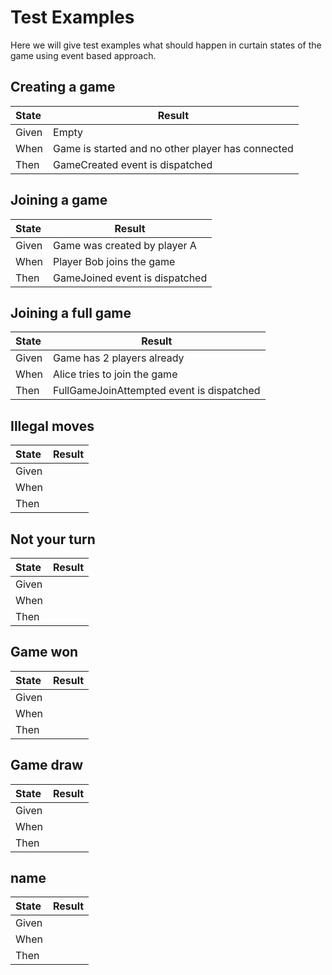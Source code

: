 # Test Examples
Here we will give test examples what should happen in curtain states of the game using event based approach.

## Creating a game
 State | Result
:----- | ---
 Given | Empty
 When  | Game is started and no other player has connected
 Then  | GameCreated event is dispatched

## Joining a game
 State | Result
:----- | ---
 Given | Game was created by player A
 When  | Player Bob joins the game
 Then  | GameJoined event is dispatched

## Joining a full game
 State | Result
:----- | ---
 Given | Game has 2 players already
 When  | Alice tries to join the game
 Then  | FullGameJoinAttempted event is dispatched

## Illegal moves
 State | Result
:----- | ---
 Given | 
 When  | 
 Then  | 

## Not your turn
 State | Result
:----- | ---
 Given | 
 When  | 
 Then  | 

## Game won
 State | Result
:----- | ---
 Given | 
 When  | 
 Then  | 

## Game draw
 State | Result
:----- | ---
 Given | 
 When  | 
 Then  | 

## name
 State | Result
:----- | ---
 Given | 
 When  | 
 Then  | 

